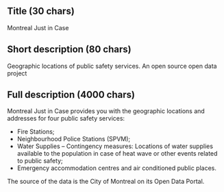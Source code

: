 ## Title (30 chars)

Montreal Just in Case

## Short description (80 chars)

Geographic locations of public safety services. An open source open data project

## Full description (4000 chars)

Montreal Just in Case provides you with the geographic locations and addresses for four public safety services:
- Fire Stations;
- Neighbourhood Police Stations (SPVM);
- Water Supplies – Contingency measures: Locations of water supplies available to the population in case of heat wave or other events related to public safety;
- Emergency accommodation centres and air conditioned public places.

The source of the data is the City of Montreal on its Open Data Portal.